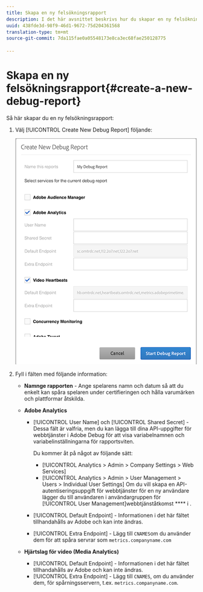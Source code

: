 ```yaml
---
title: Skapa en ny felsökningsrapport
description: I det här avsnittet beskrivs hur du skapar en ny felsökningsrapport.
uuid: 438fde3d-98f9-46d1-9672-75d204361568
translation-type: tm+mt
source-git-commit: 7da115fae0a05548173e8ca3ec68fae250128775

---
```



# Skapa en ny felsökningsrapport{#create-a-new-debug-report}

Så här skapar du en ny felsökningsrapport:

1. Välj [!UICONTROL Create New Debug Report] följande:

   ![](assets/create-new-debug-report.png)

1. Fyll i fälten med följande information:

   * **Namnge rapporten** - Ange spelarens namn och datum så att du enkelt kan spåra spelaren under certifieringen och hålla varumärken och plattformar åtskilda.
   * **Adobe Analytics**

      * [!UICONTROL User Name] och [!UICONTROL Shared Secret] - Dessa fält är valfria, men du kan lägga till dina API-uppgifter för webbtjänster i Adobe Debug för att visa variabelnamnen och variabelinställningarna för rapportsviten.

         Du kommer åt på något av följande sätt:

         * [!UICONTROL Analytics > Admin > Company Settings > Web Services]
         * [!UICONTROL Analytics > Admin > User Management > Users > Individual User Settings] Om du vill skapa en API-autentiseringsuppgift för webbtjänster för en ny användare lägger du till användaren i användargruppen för [!UICONTROL User Management]webbtjänståtkomst **** i .
      * [!UICONTROL Default Endpoint] - Informationen i det här fältet tillhandahålls av Adobe och kan inte ändras.
      * [!UICONTROL Extra Endpoint] - Lägg till `CNAMES`om du använder dem för att spåra servrar som `metrics.companyname.com`
   * **Hjärtslag för video (Media Analytics)**

      * [!UICONTROL Default Endpoint] - Informationen i det här fältet tillhandahålls av Adobe och kan inte ändras.
      * [!UICONTROL Extra Endpoint] - Lägg till `CNAMES`, om du använder dem, för spårningsservern, t.ex. `metrics.companyname.com`.



